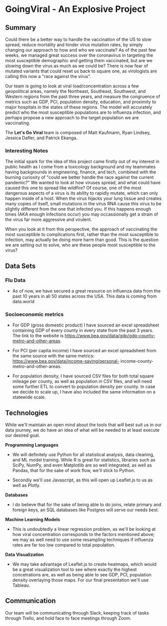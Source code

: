 # GoingViral - An Explosive Project

## Summary

Could there be a better way to handle the vaccination of the US to slow spread, reduce mortality and hinder virus mutation rates, by simply changing our 
approach to how and who we vaccinate? As of the past few weeks, we managed great success over the coronavirus in targeting the most susceptible demographic
and getting them vaccinated, but are we slowing down the virus as much as we could be? There is now fear of mutated variants that could reset us back to square
one, as virologists are calling this now a "race against the virus". 

Our team is going to look at viral load/concentration across a few geopolitical areas, namely the Northeast, Southeast, Southwest, and Western regions from the past
three years, and measure the congruence of metrics such as GDP, PCI, population density, education, and proximity to major hospitals in the states of these regions. 
The model will accurately predict who the most susceptible populations are to influenza infection, and perhaps propose a new approach to the target population we are vaccinating.

The **Let's Go Viral** team is composed of Matt Kaufmann, Ryan Lindsey, Jessica Dafler, and Patrick Ekanga.

### Interesting Notes

The initial spark for the idea of this project came firstly out of my interest in public health as I come from a toxicology background and my teammates having 
backgrounds in engineering, finance, and tech, combined with the burning curiosity of "could we better handle the race against the current pandemic?" We wanted to 
look at how viruses spread, and what could have caused this one to spread like wildfire? Of course, one of the most dangerous aspects of a virus is its ability to 
rapidly mutate, which can only happen inside of a host. When the virus hijacks your lung tissue and creates many copies of itself, small mutations in the virus RNA 
cause this virus to be slightly different from the one that infected you. If this happens enough times (AKA enough infections occur) you may occassionally get a 
strain of the virus far more aggressive and virulent.

When you look at it from this perspective, the approach of vaccinating the most susceptible to complications first, rather than the most susceptible to infection, 
may actually be doing more harm than good. This is the question we are setting out to solve, who are these people most susceptible to the virus?

## Data Sets

### Flu Data

+ As of now, we have secured a great resource on influenza data from the past 10 years in all 50 states across the USA. This data is coming from data.world

### Socioeconomic metrics

+  For GDP (gross domestic product) I have sourced an excel spreadsheet containing GDP of every county in every state from the past 3 years. The link to the website 
is https://www.bea.gov/data/gdp/gdp-county-metro-and-other-areas.

+ For PCI (per capita income) I have sourced an excel spreadsheet from the same source with the same metrics: https://www.bea.gov/data/income-saving/personal-
income-county-metro-and-other-areas.

+ For population density, I have sourced CSV files for both total square mileage per county, as well as population in CSV files, and will need some further ETL to
convert to population density per county. In case we decide to scale up, I have also included the same information on a statewide scale. 

## Technologies

While we'll maintain an open mind about the tools that will best suit us in our data journey, we do have an idea of what will be needed to at least execute our 
desired goal.

**Programming Languages**

+ We will definitely use Python for all statistical analysis, data cleaning, and ML model training. While R is great for statistics, libraries such as SciPy, NumPy,
and even Matplotlib are so well integrated, as well as Pandas, that for the sake of work flow, we'll stick to Python.

+ Secondly we'll use Javascript, as this will open up Leaflet.js to us as well as Plotly.

**Databases**

+ I do believe that for the sake of being able to do joins, relate primary and foreign keys, an SQL databases like Postgres will serve our needs best.

**Machine Learning Models**

+ This is undoubtedly a linear regression problem, as we'll be looking at how viral concentration corresponds to the factors mentioned above; we may as well
need to use some resampling techniques if influenza rates are far too low compared to total population.

**Data Visualization**

+ We may take advantage of Leaflet.js to create heatmaps, which would be a great visualization tool to see where exactly the highest concetrations are, as well
as being able to see GDP, PCI, population density overlaying those maps. For our final presentation we'll use Tableau.

## Communication

Our team will be communicating through Slack, keeping track of tasks through Trello, and hold face to face meetings through Zoom.

